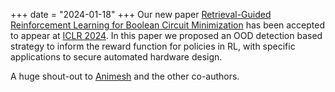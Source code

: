 +++
date = "2024-01-18"
+++
Our new paper [Retrieval-Guided Reinforcement Learning for Boolean Circuit Minimization](https://openreview.net/forum?id=0t1O8ziRZp) has been accepted to appear at [ICLR 2024](https://iclr.cc/). In this paper we proposed an OOD detection based strategy to inform the reward function for policies in RL, with specific applications to secure automated hardware design.

A huge shout-out to [Animesh](https://scholar.google.com/citations?user=_7dNuMwAAAAJ&hl=en) and the other co-authors.
